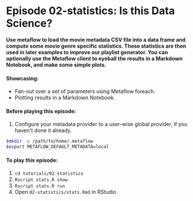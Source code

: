 # Episode 02-statistics: Is this Data Science?

**Use metaflow to load the movie metadata CSV file into a data frame and compute some movie genre specific statistics. These statistics are then used in
later examples to improve our playlist generator. You can optionally use the
Metaflow client to eyeball the results in a Markdown Notebook, and make some simple
plots.**

#### Showcasing:
- Fan-out over a set of parameters using Metaflow foreach.
- Plotting results in a Markdown Notebook.

#### Before playing this episode:
1. Configure your metadata provider to a user-wise global provider, if you haven't done it already. 
```bash
$mkdir -p /path/to/home/.metaflow
$export METAFLOW_DEFAULT_METADATA=local
```

#### To play this episode:
1. ```cd tutorials/02-statistics```
2. ```Rscript stats.R show```
3. ```Rscript stats.R run```
4. Open ```02-statistics/stats.Rmd``` in RStudio
